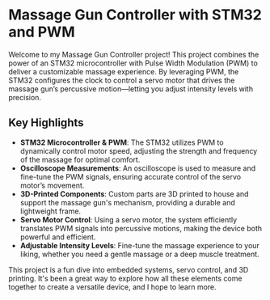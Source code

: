 # Massage Gun Controller with STM32 and PWM

Welcome to my Massage Gun Controller project! This project combines the power of an STM32 microcontroller with Pulse Width Modulation (PWM) to deliver a customizable massage experience. By leveraging PWM, the STM32 configures the clock to control a servo motor that drives the massage gun’s percussive motion—letting you adjust intensity levels with precision.

## Key Highlights
- **STM32 Microcontroller & PWM**: The STM32 utilizes PWM to dynamically control motor speed, adjusting the strength and frequency of the massage for optimal comfort.
- **Oscilloscope Measurements**: An oscilloscope is used to measure and fine-tune the PWM signals, ensuring accurate control of the servo motor’s movement.
- **3D-Printed Components**: Custom parts are 3D printed to house and support the massage gun's mechanism, providing a durable and lightweight frame.
- **Servo Motor Control**: Using a servo motor, the system efficiently translates PWM signals into percussive motions, making the device both powerful and efficient.
- **Adjustable Intensity Levels**: Fine-tune the massage experience to your liking, whether you need a gentle massage or a deep muscle treatment.

This project is a fun dive into embedded systems, servo control, and 3D printing. It's been a great way to explore how all these elements come together to create a versatile device, and I hope to learn more.
